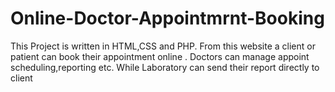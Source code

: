 # Online-Doctor-Appointmrnt-Booking
This Project is written in HTML,CSS and PHP. From this website a client or patient can book their appointment online . Doctors can manage appoint scheduling,reporting etc. While Laboratory can send their report directly to client
